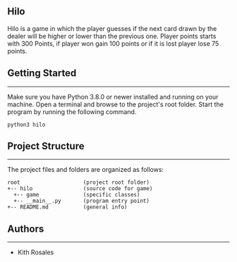 ## Hilo
Hilo is a game in which the player guesses if the next card drawn by the dealer will be higher or lower than the previous one.
Player points starts with 300 Points, if player won gain 100 points or if it is lost player lose 75 points.

## Getting Started
---
Make sure you have Python 3.8.0 or newer installed and running on your machine. Open a terminal and 
browse to the project's root folder. Start the program by running the following command.
```
python3 hilo
```
## Project Structure
---
The project files and folders are organized as follows:
```
root                    (project root folder)
+-- hilo                (source code for game)
  +-- game              (specific classes)
  +-- __main__.py       (program entry point)
+-- README.md           (general info)
```

## Authors
---
* Kith Rosales